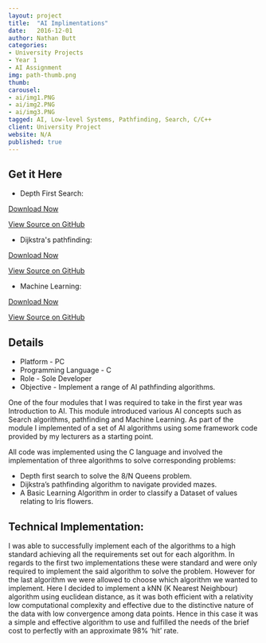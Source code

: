 ```yaml
---
layout: project
title:  "AI Implimentations"
date:   2016-12-01
author: Nathan Butt
categories:
- University Projects
- Year 1
- AI Assignment
img: path-thumb.png
thumb:
carousel:
- ai/img1.PNG
- ai/img2.PNG
- ai/img3.PNG
tagged: AI, Low-level Systems, Pathfinding, Search, C/C++
client: University Project
website: N/A
published: true
---
```


<script async defer src="https://buttons.github.io/buttons.js"></script>

## Get it Here
- Depth First Search:
<p>
<a class="github-button" href="https://github.com/n86-64/IntroToAI-CourseworkTask1/archive/master.zip" data-icon="octicon-cloud-download" data-size="large" aria-label="Download DudleyHK/CyberGameCafe on GitHub">Download Now</a>

<a class="github-button" href="https://github.com/n86-64/IntroToAI-CourseworkTask1/" data-size="large" aria-label="Download DudleyHK/CyberGameCafe on GitHub">View Source on GitHub</a>
</p>

- Dijkstra's pathfinding:
<p>
<a class="github-button" href="https://github.com/n86-64/IntroToAI-CourseworkTask2/archive/master.zip" data-icon="octicon-cloud-download" data-size="large" aria-label="Download DudleyHK/CyberGameCafe on GitHub">Download Now</a>

<a class="github-button" href="https://github.com/n86-64/IntroToAI-CourseworkTask2/" data-size="large" aria-label="Download DudleyHK/CyberGameCafe on GitHub">View Source on GitHub</a>
</p>

- Machine Learning:
<p>
<a class="github-button" href="https://github.com/n86-64/IntroToAI-CourseworkTask3/archive/master.zip" data-icon="octicon-cloud-download" data-size="large" aria-label="Download DudleyHK/CyberGameCafe on GitHub">Download Now</a>

<a class="github-button" href="https://github.com/n86-64/IntroToAI-CourseworkTask3/" data-size="large" aria-label="Download DudleyHK/CyberGameCafe on GitHub">View Source on GitHub</a>
</p>

## Details
- Platform - PC
- Programming Language - C
- Role - Sole Developer
- Objective - Implement a range of AI pathfinding algorithms.

One of the four modules that I was required to take in the first year was Introduction to AI. This module introduced various AI concepts such as Search algorithms, pathfinding and Machine Learning. As part of the module I implemented of a set of AI algorithms using some framework code provided by my lecturers as a starting point.

All code was implemented using the C language and involved the implementation of three algorithms to solve corresponding problems:

- Depth first search to solve the 8/N Queens problem.
- Dijkstra’s pathfinding algorithm to navigate provided mazes.
- A Basic Learning Algorithm in order to classify a Dataset of values relating to Iris flowers.


## Technical Implementation:
I was able to successfully implement each of the algorithms to a high standard achieving all the requirements set out for each algorithm. In regards to the first two implementations these were standard and were only required to implement the said algorithm to solve the problem.
However for the last algorithm we were allowed to choose which algorithm we wanted to implement. Here I decided to implement a kNN (K Nearest Neighbour) algorithm using euclidean distance, as it was both efficient with a relativity low computational complexity and effective due to the distinctive nature of the data with low convergence among data points. Hence in this case it was a simple and effective algorithm to use and fulfilled the needs of the brief cost to perfectly with an approximate 98% ‘hit’ rate.
